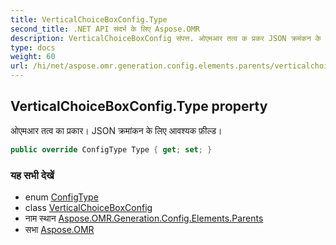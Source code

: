 ```yaml
---
title: VerticalChoiceBoxConfig.Type
second_title: .NET API संदर्भ के लिए Aspose.OMR
description: VerticalChoiceBoxConfig संपत्त. ओएमआर तत्व क प्रकर JSON क्रमंकन के लए आवश्यक फ़ल्ड
type: docs
weight: 60
url: /hi/net/aspose.omr.generation.config.elements.parents/verticalchoiceboxconfig/type/
---
```

## VerticalChoiceBoxConfig.Type property

ओएमआर तत्व का प्रकार। JSON क्रमांकन के लिए आवश्यक फ़ील्ड।

```csharp
public override ConfigType Type { get; set; }
```

### यह सभी देखें

* enum [ConfigType](../../../aspose.omr.generation.config.enums/configtype/)
* class [VerticalChoiceBoxConfig](../)
* नाम स्थान [Aspose.OMR.Generation.Config.Elements.Parents](../../verticalchoiceboxconfig/)
* सभा [Aspose.OMR](../../../)


